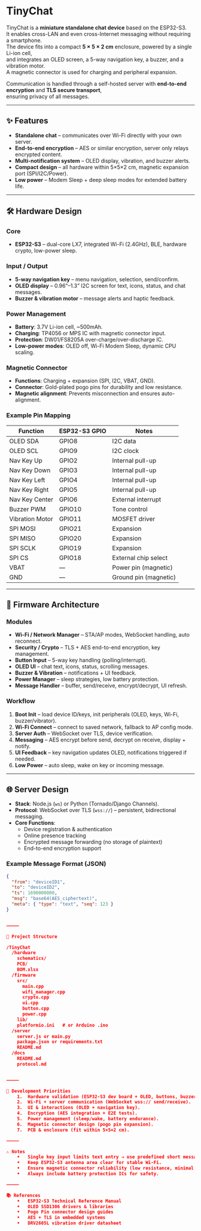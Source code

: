 # TinyChat

TinyChat is a **miniature standalone chat device** based on the ESP32-S3.  
It enables cross-LAN and even cross-Internet messaging without requiring a smartphone.  
The device fits into a compact **5 × 5 × 2 cm** enclosure, powered by a single Li-ion cell,  
and integrates an OLED screen, a 5-way navigation key, a buzzer, and a vibration motor.  
A magnetic connector is used for charging and peripheral expansion.  

Communication is handled through a self-hosted server with **end-to-end encryption** and **TLS secure transport**,  
ensuring privacy of all messages.

---

## ✨ Features

- **Standalone chat** – communicates over Wi-Fi directly with your own server.  
- **End-to-end encryption** – AES or similar encryption, server only relays encrypted content.  
- **Multi-notification system** – OLED display, vibration, and buzzer alerts.  
- **Compact design** – all hardware within 5×5×2 cm, magnetic expansion port (SPI/I2C/Power).  
- **Low power** – Modem Sleep + deep sleep modes for extended battery life.  

---

## 🛠️ Hardware Design

### Core
- **ESP32-S3** – dual-core LX7, integrated Wi-Fi (2.4GHz), BLE, hardware crypto, low-power sleep.

### Input / Output
- **5-way navigation key** – menu navigation, selection, send/confirm.  
- **OLED display** – 0.96”–1.3” I2C screen for text, icons, status, and chat messages.  
- **Buzzer & vibration motor** – message alerts and haptic feedback.  

### Power Management
- **Battery**: 3.7V Li-ion cell, ~500mAh.  
- **Charging**: TP4056 or MPS IC with magnetic connector input.  
- **Protection**: DW01/FS8205A over-charge/over-discharge IC.  
- **Low-power modes**: OLED off, Wi-Fi Modem Sleep, dynamic CPU scaling.  

### Magnetic Connector
- **Functions**: Charging + expansion (SPI, I2C, VBAT, GND).  
- **Connector**: Gold-plated pogo pins for durability and low resistance.  
- **Magnetic alignment**: Prevents misconnection and ensures auto-alignment.  

### Example Pin Mapping

| Function          | ESP32-S3 GPIO | Notes                 |
|-------------------|---------------|-----------------------|
| OLED SDA          | GPIO8         | I2C data              |
| OLED SCL          | GPIO9         | I2C clock             |
| Nav Key Up        | GPIO2         | Internal pull-up      |
| Nav Key Down      | GPIO3         | Internal pull-up      |
| Nav Key Left      | GPIO4         | Internal pull-up      |
| Nav Key Right     | GPIO5         | Internal pull-up      |
| Nav Key Center    | GPIO6         | External interrupt    |
| Buzzer PWM        | GPIO10        | Tone control          |
| Vibration Motor   | GPIO11        | MOSFET driver         |
| SPI MOSI          | GPIO21        | Expansion             |
| SPI MISO          | GPIO20        | Expansion             |
| SPI SCLK          | GPIO19        | Expansion             |
| SPI CS            | GPIO18        | External chip select  |
| VBAT              | —             | Power pin (magnetic)  |
| GND               | —             | Ground pin (magnetic) |

---

## 📑 Firmware Architecture

### Modules
- **Wi-Fi / Network Manager** – STA/AP modes, WebSocket handling, auto reconnect.  
- **Security / Crypto** – TLS + AES end-to-end encryption, key management.  
- **Button Input** – 5-way key handling (polling/interrupt).  
- **OLED UI** – chat text, icons, status, scrolling messages.  
- **Buzzer & Vibration** – notifications + UI feedback.  
- **Power Manager** – sleep strategies, low battery protection.  
- **Message Handler** – buffer, send/receive, encrypt/decrypt, UI refresh.  

### Workflow
1. **Boot Init** – load device ID/keys, init peripherals (OLED, keys, Wi-Fi, buzzer/vibrator).  
2. **Wi-Fi Connect** – connect to saved network, fallback to AP config mode.  
3. **Server Auth** – WebSocket over TLS, device verification.  
4. **Messaging** – AES encrypt before send, decrypt on receive, display + notify.  
5. **UI Feedback** – key navigation updates OLED, notifications triggered if needed.  
6. **Low Power** – auto sleep, wake on key or incoming message.  

---

## 🌐 Server Design

- **Stack**: Node.js (`ws`) or Python (Tornado/Django Channels).  
- **Protocol**: WebSocket over TLS (`wss://`) – persistent, bidirectional messaging.  
- **Core Functions**:
  - Device registration & authentication  
  - Online presence tracking  
  - Encrypted message forwarding (no storage of plaintext)  
  - End-to-end encryption support  

### Example Message Format (JSON)

```json
{
  "from": "deviceID1",
  "to": "deviceID2",
  "ts": 1690000000,
  "msg": "base64(AES_ciphertext)",
  "meta": { "type": "text", "seq": 123 }
}


⸻

📂 Project Structure

/TinyChat
  /hardware
    schematics/
    PCB/
    BOM.xlsx
  /firmware
    src/
      main.cpp
      wifi_manager.cpp
      crypto.cpp
      ui.cpp
      button.cpp
      power.cpp
    lib/
    platformio.ini   # or Arduino .ino
  /server
    server.js or main.py
    package.json or requirements.txt
    README.md
  /docs
    README.md
    protocol.md


⸻

🚀 Development Priorities
	1.	Hardware validation (ESP32-S3 dev board + OLED, buttons, buzzer, vibrator).
	2.	Wi-Fi + server communication (WebSocket wss:// send/receive).
	3.	UI & interactions (OLED + navigation key).
	4.	Encryption (AES integration + E2E tests).
	5.	Power management (sleep/wake, battery endurance).
	6.	Magnetic connector design (pogo pin expansion).
	7.	PCB & enclosure (fit within 5×5×2 cm).

⸻

⚠️ Notes
	•	Single key input limits text entry → use predefined short messages or emoji table.
	•	Keep ESP32-S3 antenna area clear for stable Wi-Fi.
	•	Ensure magnetic connector reliability (low resistance, minimal interference).
	•	Always include battery protection ICs for safety.

⸻

📚 References
	•	ESP32-S3 Technical Reference Manual
	•	OLED SSD1306 drivers & libraries
	•	Pogo Pin connector design guides
	•	AES + TLS in embedded systems
	•	DRV2605L vibration driver datasheet